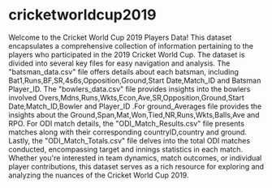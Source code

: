 # cricketworldcup2019
Welcome to the Cricket World Cup 2019 Players Data! This dataset encapsulates a comprehensive collection of information pertaining to the players who participated in the 2019 Cricket World Cup. The dataset is divided into several key files for easy navigation and analysis. The "batsman_data.csv" file offers details about each batsman, including Bat1,Runs,BF,SR,4s6s,Opposition,Ground,Start Date,Match_ID and Batsman	Player_ID. The "bowlers_data.csv" file provides insights into the bowlers involved Overs,Mdns,Runs,Wkts,Econ,Ave,SR,Opposition,Ground,Start Date,Match_ID,Bowler and Player_ID .For ground_Averages file provides the insights about the  Ground,Span,Mat,Won,Tied,NR,Runs,Wkts,Balls,Ave and RPO. For  ODI match details, the "ODI_Match_Results.csv" file presents matches along with their corresponding countryID,country and ground. Lastly, the "ODI_Match_Totals.csv" file delves into the total ODI matches conducted, encompassing target and innings statistics in each match. Whether you're interested in team dynamics, match outcomes, or individual player contributions, this dataset serves as a rich resource for exploring and analyzing the nuances of the Cricket World Cup 2019.
